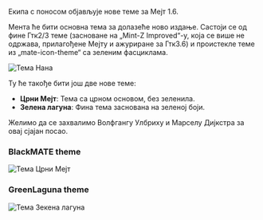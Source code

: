 <!--
.. link:
.. description:
.. tags: News,Themes
.. date: 2013-03-26 16:53:32
.. title: Нове теме
.. slug: 2013-03-26-new-themes
.. author: Stefano Karapetsas
-->

Екипа с поносом објављује нове теме за Мејт 1.6.

Мента ће бити основна тема за долазеће ново издање. Састоји се од фине Гтк2/3
теме (засноване на „Mint-Z Improved“-у, која се више не одржава, прилагођене Мејту
и ажуриране за Гтк3.6) и проистекле теме из „mate-icon-theme“ са зеленим фасциклама.

![Тема Нана](/gallery/themes/1.6/theme-menta.png)

Ту ће такође бити још две нове теме:

  * **Црни Мејт**: Тема са црном основом, без зеленила.
  * **Зелена лагуна**: Фина тема заснована на зеленој боји.

Желимо да се захвалимо Волфгангу Улбриху и Марселу Дијкстра за овај сјајан
посао.

### BlackMATE theme

![Тема Црни Мејт](/gallery/themes/1.6/theme-blackmate.png)

### GreenLaguna theme

![Тема Зекена лагуна](/gallery/themes/1.6/theme-greenlaguna.png)

